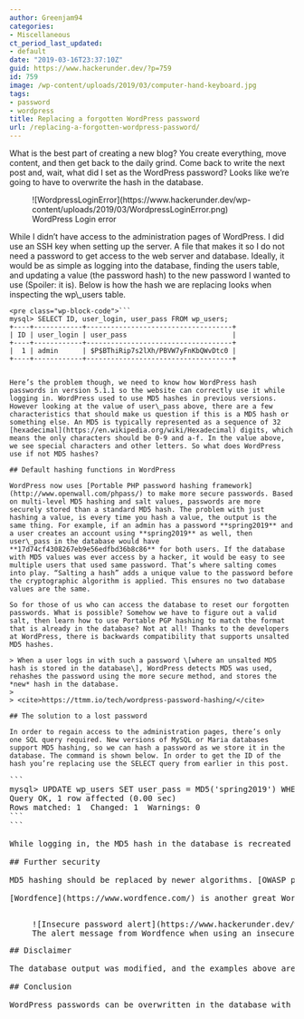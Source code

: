 ```yaml
---
author: Greenjam94
categories:
- Miscellaneous
ct_period_last_updated:
- default
date: "2019-03-16T23:37:10Z"
guid: https://www.hackerunder.dev/?p=759
id: 759
image: /wp-content/uploads/2019/03/computer-hand-keyboard.jpg
tags:
- password
- wordpress
title: Replacing a forgotten WordPress password
url: /replacing-a-forgotten-wordpress-password/
---
```


What is the best part of creating a new blog? You create everything, move content, and then get back to the daily grind. Come back to write the next post and, wait, what did I set as the WordPress password? Looks like we’re going to have to overwrite the hash in the database.

<div class="wp-block-image"><figure class="aligncenter">![WordpressLoginError](https://www.hackerunder.dev/wp-content/uploads/2019/03/WordpressLoginError.png)<figcaption>WordPress Login error</figcaption></figure></div>While I didn’t have access to the administration pages of WordPress. I did use an SSH key when setting up the server. A file that makes it so I do not need a password to get access to the web server and database. Ideally, it would be as simple as logging into the database, finding the users table, and updating a value (the password hash) to the new password I wanted to use (Spoiler: it is). Below is how the hash we are replacing looks when inspecting the wp\_users table.

```
<pre class="wp-block-code">```
mysql> SELECT ID, user_login, user_pass FROM wp_users;
+----+------------+------------------------------------+
| ID | user_login | user_pass                          |
+----+------------+------------------------------------+
|  1 | admin      | $P$BThiRip7s2lXh/PBVW7yFnKbQWvDtc0 |
+----+------------+------------------------------------+
```
```

Here’s the problem though, we need to know how WordPress hash passwords in version 5.1.1 so the website can correctly use it while logging in. WordPress used to use MD5 hashes in previous versions. However looking at the value of user\_pass above, there are a few characteristics that should make us question if this is a MD5 hash or something else. An MD5 is typically represented as a sequence of 32 [hexadecimal](https://en.wikipedia.org/wiki/Hexadecimal) digits, which means the only characters should be 0-9 and a-f. In the value above, we see special characters and other letters. So what does WordPress use if not MD5 hashes?

## Default hashing functions in WordPress

WordPress now uses [Portable PHP password hashing framework](http://www.openwall.com/phpass/) to make more secure passwords. Based on multi-level MD5 hashing and salt values, passwords are more securely stored than a standard MD5 hash. The problem with just hashing a value, is every time you hash a value, the output is the same thing. For example, if an admin has a password **spring2019** and a user creates an account using **spring2019** as well, then user\_pass in the database would have **17d74cf4308267eb9e56edfbd36b8c86** for both users. If the database with MD5 values was ever access by a hacker, it would be easy to see multiple users that used same password. That’s where salting comes into play. “Salting a hash” adds a unique value to the password before the cryptographic algorithm is applied. This ensures no two database values are the same.

So for those of us who can access the database to reset our forgotten passwords. What is possible? Somehow we have to figure out a valid salt, then learn how to use Portable PGP hashing to match the format that is already in the database? Not at all! Thanks to the developers at WordPress, there is backwards compatibility that supports unsalted MD5 hashes.

> When a user logs in with such a password \[where an unsalted MD5 hash is stored in the database\], WordPress detects MD5 was used, rehashes the password using the more secure method, and stores the *new* hash in the database.
> 
> <cite>https://ttmm.io/tech/wordpress-password-hashing/</cite>

## The solution to a lost password

In order to regain access to the administration pages, there’s only one SQL query required. New versions of MySQL or Maria databases support MD5 hashing, so we can hash a password as we store it in the database. The command is shown below. In order to get the ID of the hash you’re replacing use the SELECT query from earlier in this post.

```
<pre class="wp-block-code">```
mysql> UPDATE wp_users SET user_pass = MD5('spring2019') WHERE ID = 1;
Query OK, 1 row affected (0.00 sec)
Rows matched: 1  Changed: 1  Warnings: 0
```
```

While logging in, the MD5 hash in the database is recreated using WordPress’ salted hash functions. Now we have access and can continue to write blog posts! However, MD5 hashes whether salted or not, are not recommended as secure hashes anymore. Is there a way to use a stronger hashing function with our WordPress user accounts?

## Further security

MD5 hashing should be replaced by newer algorithms. [OWASP provides some great information](https://github.com/OWASP/CheatSheetSeries/blob/master/cheatsheets/Password_Storage_Cheat_Sheet.md) on what should be used for password storage in modern web applications. WordPress has also designed the hashing functions to be “pluggable”. This means that plugins can overwrite what the function does. So plugin developers can provide better solutions like [wp-argon2-password-hasing](https://wordpress.org/plugins/wp-argon2-password-hashing/) or [wp-password-bcrypt](https://github.com/roots/wp-password-bcrypt). The trade off is that such plugins are maintained by the community and have less support. For example, the Argon2 plugin has fewer than 10 installations and the bcrypt plugin hasn’t been tested against the last 3 WordPress updates. As a website owner, you need to balance the risk of using an outdated hashing algorithm or a poorly supported plugin.

[Wordfence](https://www.wordfence.com/) is another great WordPress plugin that can aid security. When I first reset my password, I purposefully used a weak password knowing I would change it again using the administration pages. I got an alert across the top of the page saying my hash was insecure, this is a great way to advise users when they have created a poor password. Wordfence also has additional rules that can be setup to help secure your website. Failed login attempts are counted and certain usernames can be set to instantly ban the attacker’s IP.

<figure class="wp-block-image">![Insecure password alert](https://www.hackerunder.dev/wp-content/uploads/2019/03/WordFenceAlert.png)<figcaption>The alert message from Wordfence when using an insecure password</figcaption></figure>## Disclaimer

The database output was modified, and the examples above are insecure. No one should be using passwords like **spring2019**. When creating a password, a longer “passphrase” not based on a single dictionary word is preferred. [NIST](https://pages.nist.gov/800-63-3/sp800-63b.html) now recommends using a single \*secure\* passphrase instead of rotating passwords all the time.

## Conclusion

WordPress passwords can be overwritten in the database with an unsalted MD5 hash. This allows an admin to regain access to their website. WordPress now salts passwords; using an additional value to make hashes unique and the database slightly more secure. There are plugins available to use a stronger hashing algorithm, however they are not widely used. The Wordfence plugin allows for more security controls like alerting to weak passwords and locking out a user after 3 failed login attempts. Finally, use a secure passphrase; the longer the better and do not worry about changing it often. Just try to make something you will not forget!